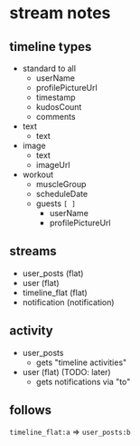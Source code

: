 # stream notes

## timeline types

* standard to all
    * userName
    * profilePictureUrl
    * timestamp
    * kudosCount
    * comments
* text
    * text
* image
    * text
    * imageUrl
* workout
    * muscleGroup
    * scheduleDate
    * guests `[ ]`
        * userName
        * profilePictureUrl

## streams

* user_posts (flat)
* user (flat)
* timeline_flat (flat)
* notification (notification)

## activity

* user_posts
    * gets "timeline activities"
* user (flat) (TODO: later)
    * gets notifications via "to"

## follows

`timeline_flat:a` => `user_posts:b`
